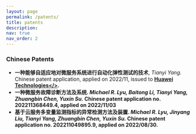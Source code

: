 ```yaml
---
layout: page
permalink: /patents/
title: patents
description:
nav: true
nav_order: 2
---
```


### Chinese Patents

- **一种能够自适应地对微服务系统进行自动化弹性测试的技术**, *Tianyi Yang.* Chinese patent application, applied on 2022/11, issued to <u><b>Huawei Technologies</></u>.
- **一种微服务故障诊断方法及系统**. *Michael R. Lyu, Baitong Li, Tianyi Yang, Zhuangbin Chen, Yuxin Su.* Chinese patent application no. 202211368449.4, applied on 2022/11/03
- **基于云服务多变量监测指标的异常检测方法及装置**. *Michael R. Lyu, Jinyang Liu, Tianyi Yang, Zhuangbin Chen, Yuxin Su.* Chinese patent application no. 202211049895.9, applied on 2022/08/30.